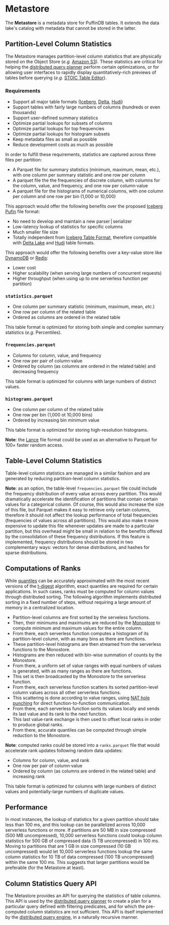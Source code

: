 # Metastore

The **Metastore** is a metadata store for PuffinDB tables. It extends the data lake's catalog with metadata that cannot be stored in the latter.

## Partition-Level Column Statistics
The Metastore manages partition-level column statistics that are physically stored on the Object Store (*e.g.* [Amazon S3](https://aws.amazon.com/s3/)). These statistics are critical for helping the [distributed query planner](Query%20Planner.md) perform certain optimizations, or for allowing user interfaces to rapidly display quantitatively-rich previews of tables before querying (*e.g.* [STOIC Table Editor](https://github.com/stoic-doc/Community/discussions/534)).

### Requirements
- Support all major table formats ([Iceberg](https://iceberg.apache.org/), [Delta](https://delta.io/), [Hudi](https://hudi.apache.org/))
- Support tables with fairly large numbers of columns (hundreds or even thousands)
- Support user-defined summary statistics
- Optimize partial lookups for subsets of columns
- Optimize partial lookups for top frequencies
- Optimize partial lookups for histogram subsets
- Keep metadata files as small as possible
- Reduce development costs as much as possible

In order to fulfill these requirements, statistics are captured across three files per partition:
- A Parquet file for summary statistics (minimum, maximum, mean, etc.), with one column per summary statistic and one row per column
- A parquet file the the frequencies of discrete column, with columns for the column, value, and frequency, and one row per column·value
- A parquet file for the histograms of numerical columns, with one column per column and one row per bin (1,000 or 10,000)

This approach would offer the following benefits over the proposed [Iceberg Pufin](https://iceberg.apache.org/puffin-spec/) file format:
- No need to develop and maintain a new parser | serializer
- Low-latency lookup of statistics for specific columns
- Much smaller file size
- Totally independent from [Iceberg Table Format](https://iceberg.apache.org/spec/), therefore compatible with [Delta Lake](https://delta.io/) and [Hudi](https://hudi.apache.org/) table formats.

This approach would offer the following benefits over a key-value store like [DynamoDB](https://aws.amazon.com/dynamodb/) or [Redis](https://redis.io/):
- Lower cost
- Higher scalability (when serving large numbers of concurrent requests)
- Higher throughput (when using up to one serverless function per partition)

### `statistics.parquet`
- One column per summary statistic (minimum, maximum, mean, *etc.*)
- One row per column of the related table
- Ordered as columns are ordered in the related table

This table format is optimized for storing both simple and complex summary statistics (*e.g.* Percentiles).

### `frequencies.parquet`
- Columns for column, value, and frequency
- One row per pair of column·value
- Ordered by column (as columns are ordered in the related table) and decreasing frequency

This table format is optimized for columns with large numbers of distinct values.

### `histograms.parquet`
- One column per column of the related table
- One row per bin (1,000 ot 10,000 bins)
- Ordered by increasing bin minimum value

This table format is optimized for storing high-resolution histograms.

**Note**: the [Lance](https://github.com/eto-ai/lance) file format could be used as an alternative to Parquet for 100× faster random access.

## Table-Level Column Statistics
Table-level column statistics are managed in a similar fashion and are generated by reducing partition-level column statistics.

**Note**: as an option, the table-level `frequencies.parquet` file could include the frequency distribution of every value across every partition. This would dramatically accelerate the identification of partitions that contain certain values for a categorical column. Of course, this would also increase the size of this file, but Parquet makes it easy to retrieve only certain columns, therefore it should not affect the lookup performance of total frequencies (frequencies of values across all partitions). This would also make it more expensive to update this file whenever updates are made to a particular partition, but this overhead might be small in relation to the benefits offered by the consolidation of these frequency distributions. If this feature is implemented, frequency distributions should be stored in two complementary ways: vectors for dense distributions, and hashes for sparse distributions.

## Computations of Ranks
While [quantiles](https://en.wikipedia.org/wiki/Quantile) can be accurately approximated with the most recent versions of the [t-digest](https://github.com/tdunning/t-digest) algorithm, exact quantiles are required for certain applications. In such cases, ranks must be computed for column values through distributed sorting. The following algorithm implements distributed sorting in a fixed number of steps, without requiring a large amount of memory in a centralized location.

- Partition-level columns are first sorted by the serveless functions.
- Then, their minimums and maximums are reduced by the [Monostore](Monostore.md) to compute minimum and maximum values for the entire column.
- From there, each serverless function computes a histogram of its partition-level column, with as many bins as there are functions.
- These partition-level histograms are then streamed from the serverless functions to the Monostore.
- Histograms are then reduced with bin-wise summation of counts by the Monostore.
- From there, a uniform set of value ranges with equal numbers of values is generated, with as many ranges as there are functions.
- This set is then broadcasted by the Monostore to the serverless function.
- From there, each serverless function scatters its sorted partition-level column values across all other serverless functions.
- This scattering is done according to value ranges, using [NAT hole punching](https://github.com/spcl/tcpunch) for direct function-to-function communication.
- From there, each serverless function sorts its values locally and sends its last value and its rank to the next function.
- This last value·rank exchange is then used to offset local ranks in order to produce global ranks.
- From there, accurate quantiles can be computed through simple reduction to the Monostore.

**Note**: computed ranks could be stored into a `ranks.parquet` file that would accelerate rank updates following random data updates:
- Columns for column, value, and rank
- One row per pair of column·value
- Ordered by column (as columns are ordered in the related table) and increasing rank

This table format is optimized for columns with large numbers of distinct values and potentially-large numbers of duplicate values.

## Performance
In most instances, the lookup of statistics for a given partition should take less than 100 ms, and this lookup can be parallelized across 10,000 serverless functions or more. If partitions are 50 MB in size compressed (500 MB uncompressed), 10,000 serverless functions could lookup column statistics for 500 GB of compressed data (5 TB uncompressed) in 100 ms. Moving to partitions that are 1 GB in size compressed (10 GB uncompressed) would let 10,000 serverless functions lookup the same column statistics for 10 TB of data compressed (100 TB uncompressed) within the same 100 ms. This suggests that larger partitions would be preferable (for the Metastore at least).

## Column Statistics Query API
The Metastore provides an API for querying the statistics of table columns. This API is used by the [distributed query planner](Query%20Planner.md) to create a plan for a particular query defined with filtering predicates, and for which the pre-computed column statistics are not sufficient. This API is itself implemented by the [distributed query engine](Query%20Engine.md), in a naturally recursive manner.
